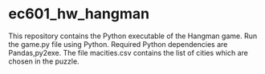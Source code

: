 # ec601_hw_hangman
This repository contains the Python executable of the Hangman game.
Run the game.py file using Python. Required Python dependencies are Pandas,py2exe. The file macities.csv contains the list of cities which are chosen in the puzzle.

